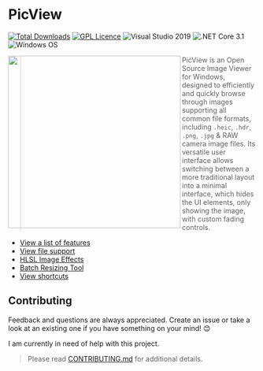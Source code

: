 # PicView
[![Total Downloads](https://img.shields.io/github/downloads/Ruben2776/PicView/total?color=%23007ACC&label=downloads&style=for-the-badge)](https://github.com/Ruben2776/PicView/releases)
[![GPL Licence](https://img.shields.io/badge/license-GPLv3-green.svg?maxAge=3600)](https://github.com/Ruben2776/PicView/blob/master/LICENSE.txt)
![Visual Studio 2019](https://img.shields.io/badge/license-GPLv3-orange.svg?maxAge=3600)
![.NET Core 3.1](https://img.shields.io/badge/.NET-Core%203.1-lightgrey.svg?maxAge=3600)
![Windows OS](https://img.shields.io/badge/OS-Windows%207+-00adef.svg?maxAge=3600)

<img src="/.github/Annotation%202020-06-06%20070000.png" align="left" width="350x"/>

 > PicView is an Open Source Image Viewer for Windows, designed to efficiently and quickly browse through images supporting all common file formats, including `.heic`, `.hdr`, `.png`, `.jpg` & RAW camera image files. Its versatile user interface allows switching between a more traditional layout into a minimal interface, which hides the UI elements, only showing the image, with custom fading controls.  

 - [View a list of features](https://github.com/Ruben2776/PicView/wiki/Features)
 - [View file support](https://github.com/Ruben2776/PicView/wiki/File-support)
 - [HLSL Image Effects](https://github.com/Ruben2776/PicView/wiki/HLSL-Image-Effects)
 - [Batch Resizing Tool](https://github.com/Ruben2776/PicView/wiki/Batch-Resizing-Tool)
 - [View shortcuts](https://github.com/Ruben2776/PicView/wiki/Keyboard-and-mouse-shortcuts)


## Contributing
Feedback and questions are always appreciated. Create an issue or take a look at an existing one if you have something on your mind! 😊

I am currently in need of help with this project.

> Please read [CONTRIBUTING.md](https://github.com/Ruben2776/PicView/blob/master/CONTRIBUTE.md) for additional details.

